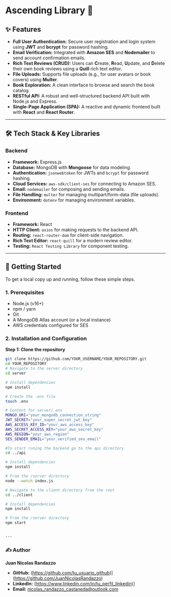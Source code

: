 # Ascending Library 📖

## ✨ Features

- **Full User Authentication:** Secure user registration and login system using **JWT** and **bcrypt** for password hashing.
- **Email Verification:** Integrated with **Amazon SES** and **Nodemailer** to send account confirmation emails.
- **Rich Text Reviews (CRUD):** Users can **C**reate, **R**ead, **U**pdate, and **D**elete their own book reviews using a **Quill** rich text editor.
- **File Uploads:** Supports file uploads (e.g., for user avatars or book covers) using **Multer**.
- **Book Exploration:** A clean interface to browse and search the book catalog.
- **RESTful API:** A robust and well-structured backend API built with Node.js and Express.
- **Single-Page Application (SPA):** A reactive and dynamic frontend built with **React** and **React Router**.

---

## 🛠️ Tech Stack & Key Libraries

### Backend
- **Framework:** Express.js
- **Database:** MongoDB with **Mongoose** for data modeling.
- **Authentication:** `jsonwebtoken` for JWTs and `bcrypt` for password hashing.
- **Cloud Services:** `aws-sdk/client-ses` for connecting to Amazon SES.
- **Email:** `nodemailer` for composing and sending emails.
- **File Handling:** `multer` for managing multipart/form-data (file uploads).
- **Environment:** `dotenv` for managing environment variables.

### Frontend
- **Framework:** React
- **HTTP Client:** `axios` for making requests to the backend API.
- **Routing:** `react-router-dom` for client-side navigation.
- **Rich Text Editor:** `react-quill` for a modern review editor.
- **Testing:** `React Testing Library` for component testing.

---

## 🚀 Getting Started

To get a local copy up and running, follow these simple steps.

### 1. Prerequisites

- Node.js (v16+)
- npm / yarn
- Git
- A MongoDB Atlas account (or a local instance)
- AWS credentials configured for SES

### 2. Installation and Configuration

**Step 1: Clone the repository**
```bash
git clone https://github.com/YOUR_USERNAME/YOUR_REPOSITORY.git
cd YOUR_REPOSITORY
# Navigate to the server directory
cd server

# Install dependencies
npm install

# Create the .env file
touch .env

# Content for server/.env
MONGO_URI="your_mongodb_connection_string"
JWT_SECRET="your_super_secret_jwt_key"
AWS_ACCESS_KEY_ID="your_aws_access_key"
AWS_SECRET_ACCESS_KEY="your_aws_secret_key"
AWS_REGION="your_aws_region"
SES_SENDER_EMAIL="your_verified_ses_email"

#To start runing the backend go to the api directory
cd ../api

# Install dependencies
npm install

# From the /server directory
node --watch index.js

# Navigate to the client directory from the root
cd ../client

# Install dependencies
npm install

# From the /server directory
npm start


---
```

### ✍️ Author

**Juan Nicolas Randazzo**

- **GitHub:** (https://github.com/tu_usuario_github)](https://github.com/JuanNicolasRandazzo)
- **LinkedIn:** (https://www.linkedin.com/in/tu_perfil_linkedin)]
- **Email:** nicolas_randazzo_castaneda@outlook.com

